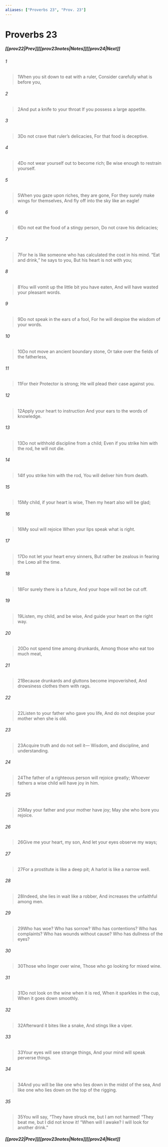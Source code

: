 ```yaml
---
aliases: ["Proverbs 23", "Prov. 23"]
---
```

# Proverbs 23
##### <span class=arrow-left></span>[[prov22|Prev]]<span class=navigation-separator></span>[[prov23notes|Notes]]<span class=navigation-separator></span>[[prov24|Next]]<span class=arrow-right></span>
###### 1
><span class=verse-first-poetry>1</span>When you sit down to eat with a ruler,
>Consider carefully what is before you,
###### 2
><span class=verse-body-poetry>2</span>And put a knife to your throat
>If you possess a large appetite.
###### 3
><span class=verse-body-poetry>3</span>Do not crave that ruler’s delicacies,
>For that food is deceptive.
<div class=paragraph-break></div>

###### 4
><span class=verse-first-poetry>4</span>Do not wear yourself out to become rich;
>Be wise enough to restrain yourself.
###### 5
><span class=verse-body-poetry>5</span>When you gaze upon riches, they are gone,
>For they surely make wings for themselves,
>And fly off into the sky like an eagle!
<div class=paragraph-break></div>

###### 6
><span class=verse-first-poetry>6</span>Do not eat the food of a stingy person,
>Do not crave his delicacies;
###### 7
><span class=verse-body-poetry>7</span>For he is like someone who has calculated the cost in his mind.
><span class=poetry-quote-double>“</span>Eat and drink,” he says to you,
>But his heart is not with you;
###### 8
><span class=verse-body-poetry>8</span>You will vomit up the little bit you have eaten,
>And will have wasted your pleasant words.
<div class=paragraph-break></div>

###### 9
><span class=verse-first-poetry>9</span>Do not speak in the ears of a fool,
>For he will despise the wisdom of your words.
<div class=paragraph-break></div>

###### 10
><span class=verse-first-poetry>10</span>Do not move an ancient boundary stone,
>Or take over the fields of the fatherless,
###### 11
><span class=verse-body-poetry>11</span>For their Protector is strong;
>He will plead their case against you.
###### 12
><span class=verse-body-poetry>12</span>Apply your heart to instruction
>And your ears to the words of knowledge.
<div class=paragraph-break></div>

###### 13
><span class=verse-first-poetry>13</span>Do not withhold discipline from a child;
>Even if you strike him with the rod, he will not die.
###### 14
><span class=verse-body-poetry>14</span>If you strike him with the rod,
>You will deliver him from death.
<div class=paragraph-break></div>

###### 15
><span class=verse-first-poetry>15</span>My child, if your heart is wise,
>Then my heart also will be glad;
###### 16
><span class=verse-body-poetry>16</span>My soul will rejoice
>When your lips speak what is right.
<div class=paragraph-break></div>

###### 17
><span class=verse-first-poetry>17</span>Do not let your heart envy sinners,
>But rather be zealous in fearing the Lᴏʀᴅ all the time.
###### 18
><span class=verse-body-poetry>18</span>For surely there is a future,
>And your hope will not be cut off.
###### 19
><span class=verse-body-poetry>19</span>Listen, my child, and be wise,
>And guide your heart on the right way.
###### 20
><span class=verse-body-poetry>20</span>Do not spend time among drunkards,
>Among those who eat too much meat,
###### 21
><span class=verse-body-poetry>21</span>Because drunkards and gluttons become impoverished,
>And drowsiness clothes them with rags.
<div class=paragraph-break></div>

###### 22
><span class=verse-first-poetry>22</span>Listen to your father who gave you life,
>And do not despise your mother when she is old.
###### 23
><span class=verse-body-poetry>23</span>Acquire truth and do not sell it—
>Wisdom, and discipline, and understanding.
<div class=paragraph-break></div>

###### 24
><span class=verse-first-poetry>24</span>The father of a righteous person will rejoice greatly;
>Whoever fathers a wise child will have joy in him.
###### 25
><span class=verse-body-poetry>25</span>May your father and your mother have joy;
>May she who bore you rejoice.
<div class=paragraph-break></div>

###### 26
><span class=verse-first-poetry>26</span>Give me your heart, my son,
>And let your eyes observe my ways;
###### 27
><span class=verse-body-poetry>27</span>For a prostitute is like a deep pit;
>A harlot is like a narrow well.
###### 28
><span class=verse-body-poetry>28</span>Indeed, she lies in wait like a robber,
>And increases the unfaithful among men.
<div class=paragraph-break></div>

###### 29
><span class=verse-first-poetry>29</span>Who has woe? Who has sorrow?
>Who has contentions? Who has complaints?
>Who has wounds without cause? Who has dullness of the eyes?
###### 30
><span class=verse-body-poetry>30</span>Those who linger over wine,
>Those who go looking for mixed wine.
###### 31
><span class=verse-body-poetry>31</span>Do not look on the wine when it is red,
>When it sparkles in the cup,
>When it goes down smoothly.
###### 32
><span class=verse-body-poetry>32</span>Afterward it bites like a snake,
>And stings like a viper.
###### 33
><span class=verse-body-poetry>33</span>Your eyes will see strange things,
>And your mind will speak perverse things.
###### 34
><span class=verse-body-poetry>34</span>And you will be like one who lies down in the midst of the sea,
>And like one who lies down on the top of the rigging.
###### 35
><span class=verse-body-poetry>35</span>You will say, “They have struck me, but I am not harmed!
><span class=poetry-quote-double>“</span>They beat me, but I did not know it!
><span class=poetry-quote-double>“</span>When will I awake? I will look for another drink.”
##### <span class=arrow-left></span>[[prov22|Prev]]<span class=navigation-separator></span>[[prov23notes|Notes]]<span class=navigation-separator></span>[[prov24|Next]]<span class=arrow-right></span>